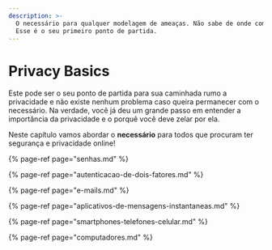 ```yaml
---
description: >-
  O necessário para qualquer modelagem de ameaças. Não sabe de onde começar?
  Esse é o seu primeiro ponto de partida.
---
```


# Privacy Basics

Este pode ser o seu ponto de partida para sua caminhada rumo a privacidade e não existe nenhum problema caso queira permanecer com o necessário. Na verdade, você já deu um grande passo em entender a importância da privacidade e o porquê você deve zelar por ela. 

Neste capítulo vamos abordar o **necessário** para todos que procuram ter segurança e privacidade online!

{% page-ref page="senhas.md" %}

{% page-ref page="autenticacao-de-dois-fatores.md" %}

{% page-ref page="e-mails.md" %}

{% page-ref page="aplicativos-de-mensagens-instantaneas.md" %}

{% page-ref page="smartphones-telefones-celular.md" %}

{% page-ref page="computadores.md" %}




